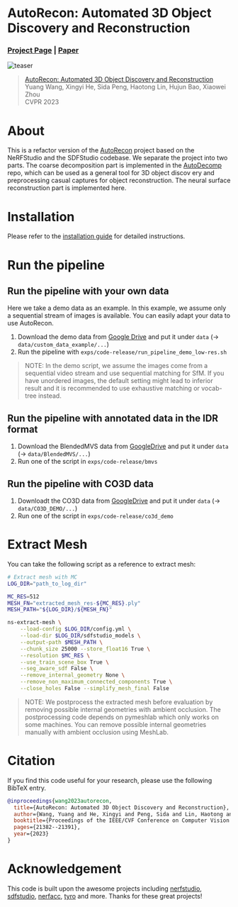 # AutoRecon: Automated 3D Object Discovery and Reconstruction

### [Project Page](https://zju3dv.github.io/autorecon) | [Paper](https://zju3dv.github.io/autorecon/files/autorecon.pdf)

![teaser](assets/teaser_video.gif)

> [AutoRecon: Automated 3D Object Discovery and Reconstruction](https://zju3dv.github.io/autorecon/files/autorecon.pdf)  
> Yuang Wang, Xingyi He, Sida Peng, Haotong Lin, Hujun Bao, Xiaowei Zhou  
> CVPR 2023

# About
This is a refactor version of the [AutoRecon](https://zju3dv.github.io/autorecon) project based on the NeRFStudio and the SDFStudio codebase. We separate the project into two parts. The coarse decomposition part is implemented in the [AutoDecomp](https://github.com/zju3dv/AutoDecomp) repo, which can be used as a general tool for 3D object discov ery and preprocessing casual captures for object reconstruction. The neural surface reconstruction part is implemented here.


# Installation
Please refer to the [installation guide](docs/INSTALL.md) for detailed instructions.


# Run the pipeline
## Run the pipeline with your own data
Here we take a demo data as an example. In this example, we assume only a sequential stream of images is available. You can easily adapt your data to use AutoRecon.
1. Download the demo data from [Google Drive](https://drive.google.com/drive/folders/1IFbK9b7gzqwh9QkZe6zoLmcSFr_zW3rJ?usp=drive_link) and put it under `data` (-> `data/custom_data_example/...`)
2. Run the pipeline with `exps/code-release/run_pipeline_demo_low-res.sh`

> NOTE: In the demo script, we assume the images come from a sequential video stream and use sequential matching for SfM. If you have unordered images, the default setting might lead to inferior result and it is recommended to use exhaustive matching or vocab-tree instead.


## Run the pipeline with annotated data in the IDR format
1. Download the BlendedMVS data from [GoogleDrive](https://drive.google.com/drive/folders/1ZLQ0hap6o_Tjr7S6H_EAn17pz4_qFluW?usp=sharing) and put it under `data` (-> `data/BlendedMVS/...`)
2. Run one of the script in `exps/code-release/bmvs`

## Run the pipeline with CO3D data
1. Downloadt the CO3D data from [GoogleDrive](https://drive.google.com/drive/folders/1u-ugNhwFVtV6TKZ2J29iwcdQY2iwVnoi?usp=sharing) and put it under `data` (-> `data/CO3D_DEMO/...`)
2. Run one of the script in `exps/code-release/co3d_demo`


# Extract Mesh
You can take the following script as a reference to extract mesh:
```bash
# Extract mesh with MC
LOG_DIR="path_to_log_dir"

MC_RES=512
MESH_FN="extracted_mesh_res-${MC_RES}.ply"
MESH_PATH="${LOG_DIR}/${MESH_FN}"

ns-extract-mesh \
	--load-config $LOG_DIR/config.yml \
    --load-dir $LOG_DIR/sdfstudio_models \
	--output-path $MESH_PATH \
    --chunk_size 25000 --store_float16 True \
    --resolution $MC_RES \
    --use_train_scene_box True \
    --seg_aware_sdf False \
    --remove_internal_geometry None \
    --remove_non_maximum_connected_components True \
    --close_holes False --simplify_mesh_final False
```

> NOTE: We postprocess the extracted mesh before evaluation by removing possible internal geometries with ambient occlusion. The postprocessing code depends on pymeshlab which only works on some machines. You can remove possible internal geometries manually with ambient occlusion using MeshLab.


# Citation
If you find this code useful for your research, please use the following BibTeX entry.

```bibtex
@inproceedings{wang2023autorecon,
  title={AutoRecon: Automated 3D Object Discovery and Reconstruction},
  author={Wang, Yuang and He, Xingyi and Peng, Sida and Lin, Haotong and Bao, Hujun and Zhou, Xiaowei},
  booktitle={Proceedings of the IEEE/CVF Conference on Computer Vision and Pattern Recognition},
  pages={21382--21391},
  year={2023}
}
```


# Acknowledgement
This code is built upon the awesome projects including [nerfstudio](https://github.com/nerfstudio-project/nerfstudio/), [sdfstudio](https://github.com/autonomousvision/sdfstudio/blob/master/README.md), [nerfacc](https://github.com/KAIR-BAIR/nerfacc), [tyro](https://github.com/brentyi/tyro) and more. Thanks for these great projects!